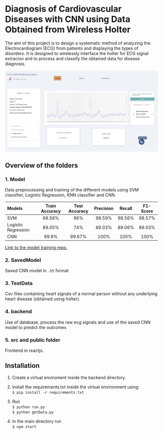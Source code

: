 
# Diagnosis of Cardiovascular Diseases with CNN using Data Obtained from Wireless Holter

The aim of this project is to design a systematic method of analyzing the Electrocardiogram (ECG) from patients and displaying the types of disorders. It is designed to wirelessly interface the holter for ECG signal extracion and to process and classify the obtained data for disease diagnosis. 

![Home page](src/Images/Homepage.png)


## Overview of the folders

### 1. Model <br />
Data preprocessing and training of the different models using SVM classifier, Logistic Regression, KNN classifier and CNN.

| Models | Train Accuracy | Test Accuracy | Precision | Recall | F1-Score
| :---         |     :---:      |          :---: | :---:        |     :---:      |          :---: |
|SVM | 98.56% | 96% | 98.59% | 98.56% | 98.57% 
| Logistic Regression | 89.05% | 74% | 89.03% | 89.06% | 89.03%
|CNN | 99.8% | 99.67% | 100% | 100% | 100%

[Link to the model training repo.](https://github.com/eternal-moon/ECG-Arrythmia)

### 2. SavedModel <br />
Saved CNN model in `.h5` format

### 3. TestData <br />
Csv files containing heart signals of a normal person without any underlying heart disease (obtained using holter).

### 4. backend
Use of database, process the raw ecg signals and use of the saved CNN model to predict the outcomes


### 5. src and public folder
Frontend in reactjs.


## Installation

1. Create a virtual enviroment inside the backend directory.

2. Install the requirements.txt inside the virtual environment using: <br />
 `$ pip install -r requirements.txt`

3. Run <br />
`$ python run.py` <br />
`$ python getData.py`

4. In the main directory run <br />
`$ npm start`
